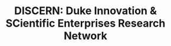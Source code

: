 ---
layout: default
api_or_bulk_downloads: Bulk
citation: 'Arora Ashish, Belenzon Sharon, and Sheer Lia, 2021. "Knowledge spillovers
  and corporate investment in scientific research". American Economic Review, 111(3),
  pp.871-98.

  Arora Ashish, Belenzon Sharon, and Sheer Lia, 2021. "Matching patents to Compustat
  firms, 1980–2015: Dynamic reassignment, name changes, and ownership structures".
  Research Policy, 50(5), p.104217.'
contributors:
- Ashish Arora
- Sharon Belenzon
- Lia Sheer
cost: None
description: 'Patents (as well as scientific articles, and NPL citations at the aggregate
  firm-level) matched to U.S. Compustat firms over the period 1980-2015. In extending
  the match to Compustat up to 2015, we address two major challenges: name changes
  and ownership changes. Our UO and subsidiary historical standardized firm name lists,
  including the dynamic reassignment, are publicly available for researches to match
  to their database of interest.'
documentation: https://doi.org/10.5281/zenodo.3594642
doi: https://doi.org/10.5281/zenodo.4320782
last_edit: Mon, 06 Nov 2023 03:35:45 GMT
location: https://doi.org/10.5281/zenodo.3594642
maintained_by: Lia Sheer
open_access: 'TRUE'
shortname: discern
tags:
- Compustat
- Patents
- Publications
- NPL
- Name changes
- Dynamic reassignment
- GVKEY
- Disambiguation
timeframe: 1980-2015
title: 'DISCERN: Duke Innovation & SCientific Enterprises Research Network'
uuid: f2fcc603-7883-4e18-a82a-6275ffd82e98
versioning: 'TRUE'
---